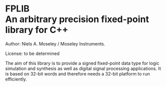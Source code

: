 # FPLIB<br>An arbitrary precision fixed-point library for C++

Author: Niels A. Moseley / Moseley Instruments.

License: to be determined

The aim of this library is to provide a signed fixed-point data type for logic simulation and synthesis as well as digital signal processing applications. It is based on 32-bit words and therefore needs a 32-bit platform to run efficiently.
